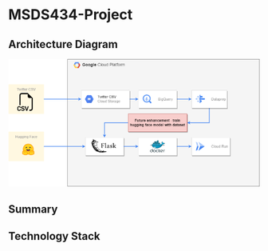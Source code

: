 # MSDS434-Project




## Architecture Diagram

![My_Image](architecturediag.png)


## Summary




## Technology Stack
